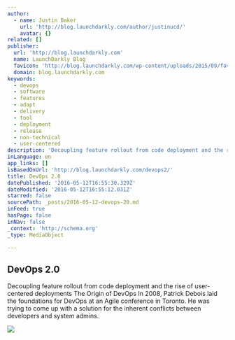 ```yaml
---
author:
  - name: Justin Baker
    url: 'http://blog.launchdarkly.com/author/justinucd/'
    avatar: {}
related: []
publisher:
  url: 'http://blog.launchdarkly.com'
  name: LaunchDarkly Blog
  favicon: 'http://blog.launchdarkly.com/wp-content/uploads/2015/09/favicon.ico'
  domain: blog.launchdarkly.com
keywords:
  - devops
  - software
  - features
  - adapt
  - delivery
  - tool
  - deployment
  - release
  - non-technical
  - user-centered
description: 'Decoupling feature rollout from code deployment and the rise of user-centered deployments The Origin of DevOps In 2008, Patrick Debois laid the foundations for DevOps at an Agile conference in Toronto. He was trying to come up with a solution for the inherent conflicts between developers and system admins.'
inLanguage: en
app_links: []
isBasedOnUrl: 'http://blog.launchdarkly.com/devops2/'
title: DevOps 2.0
datePublished: '2016-05-12T16:55:30.329Z'
dateModified: '2016-05-12T16:55:12.031Z'
starred: false
sourcePath: _posts/2016-05-12-devops-20.md
inFeed: true
hasPage: false
inNav: false
_context: 'http://schema.org'
_type: MediaObject

---
```

<article style=""><h1>DevOps 2.0</h1><p>Decoupling feature rollout from code deployment and the rise of user-centered deployments The Origin of DevOps In 2008, Patrick Debois laid the foundations for DevOps at an Agile conference in Toronto. He was trying to come up with a solution for the inherent conflicts between developers and system admins.</p><img src="http://blog.launchdarkly.com/wp-content/uploads/2016/05/DevOps_Keyword.jpg" /></article>